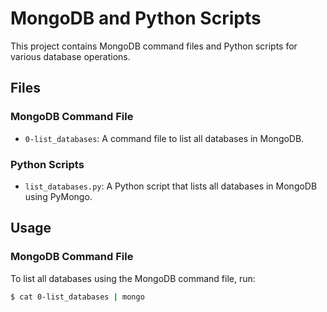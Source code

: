 # MongoDB and Python Scripts

This project contains MongoDB command files and Python scripts for various database operations.

## Files

### MongoDB Command File

- `0-list_databases`: A command file to list all databases in MongoDB.

### Python Scripts

- `list_databases.py`: A Python script that lists all databases in MongoDB using PyMongo.

## Usage

### MongoDB Command File

To list all databases using the MongoDB command file, run:

```sh
$ cat 0-list_databases | mongo
